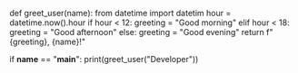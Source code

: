 
def greet_user(name):
    from datetime import datetim
    hour = datetime.now().hour
    if hour < 12:
        greeting = "Good morning"
    elif hour < 18:
        greeting = "Good afternoon"
    else:
        greeting = "Good evening"
    return f"{greeting}, {name}!"

if __name__ == "__main__":
    print(greet_user("Developer"))
